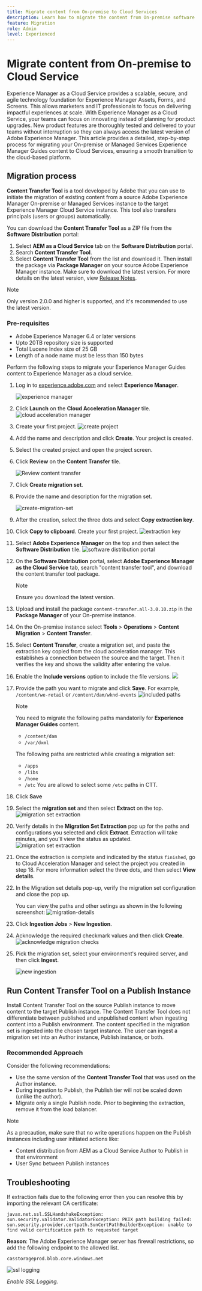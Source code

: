 ```yaml
---
title: Migrate content from On-premise to Cloud Services 
description: Learn how to migrate the content from On-premise software to Cloud Services 
feature: Migration
role: Admin
level: Experienced
---
```

# Migrate content from On-premise to Cloud Service

Experience Manager as a Cloud Service provides a scalable, secure, and agile technology foundation for Experience Manager Assets, Forms, and Screens. This allows marketers and IT professionals to focus on delivering impactful experiences at scale.
With Experience Manager as a Cloud Service, your teams can focus on innovating instead of planning for product upgrades. New product features are thoroughly tested and delivered to your teams without interruption so they can always access the latest version of Adobe Experience Manager.
This article provides a detailed, step-by-step process for migrating your On-premise or Managed Services Experience Manager Guides content to Cloud Services, ensuring a smooth transition to the cloud-based platform.

## Migration process

**Content Transfer Tool** is a tool developed by Adobe that you can use to initiate the migration of existing content from a source Adobe Experience Manager On-premise or Managed Services instance to the target Experience Manager Cloud Service instance.
This tool also transfers principals (users or groups) automatically. 

You can download the **Content Transfer Tool** as a ZIP file from the **Software Distribution** portal:

1. Select **AEM as a Cloud Service** tab on the **Software Distribution** portal.
1. Search **Content Transfer Tool**.
1. Select **Content Transfer Tool** from the list and download it. 
Then install the package via **Package Manager** on your source Adobe Experience Manager instance. Make sure to download the latest version. 
For more details on the latest version, view  [Release Notes](https://experienceleague.adobe.com/docs/experience-manager-cloud-service/content/release-notes/release-notes/release-notes-current.html?lang=en). 

>[!NOTE]
> 
> Only version 2.0.0 and higher is supported, and it's recommended to use the latest version.

### Pre-requisites

* Adobe Experience Manager 6.4 or later versions
* Upto 20TB repository size is supported
* Total Lucene Index size of 25 GB
* Length of a node name must be less than 150 bytes 


Perform the following steps to migrate your Experience Manager Guides content to Experience Manager as a cloud service.

1. Log in to [experience.adobe.com](https://experience.adobe.com/) and select **Experience Manager**.

    ![experience manager](./assets/migration-experience-manager.png) 


1. Click **Launch** on the **Cloud Acceleration Manager** tile.
 ![cloud acceleration manager](./assets/migration-experience-manager-cloud.png)

1. Create your first project.
  ![create project](./assets/migration-cloud-create-project.png)

1. Add the name and description and click **Create**. Your project is created.  
1. Select the created project and open the project screen.
1. Click **Review** on the **Content Transfer** tile.
 
    ![Review content transfer](./assets/migration-content-transfer-review.png)

1. Click **Create migration set**.

1. Provide the name and description for the migration set.
 
  
     ![create-migration-set](./assets/migration-cloud-create-migration-set.png)


1. After the creation, select the three dots and select **Copy extraction key**.
 

1. Click **Copy to clipboard**.
  Create your first project.
  ![extraction key](./assets/migration-copy-to-clipboard.png)

1. Select **Adobe Experience Manager**  on the top and then select the **Software Distribution** tile. 
 ![software distribution portal](./assets/migration-software-portal.png)


1. On the **Software Distribution** portal, select **Adobe Experience Manager as the Cloud Service** tab, search "content transfer tool",  and download the content transfer tool package.

    >[!NOTE]
    >
    >  Ensure you download the latest version.

1. Upload and install the package `content-transfer.all-3.0.10.zip` in the **Package Manager** of your On-premise instance.


1. On the On-premise instance select **Tools** > **Operations** > **Content Migration** > **Content Transfer**.
 

1. Select **Content Transfer**, create a migration set, and paste the extraction key copied from the cloud acceleration manager. This establishes a connection between the source and the target. Then it verifies the key and shows the validity after entering the value.

1. Enable the **Include versions** option to include the file versions. 
 ![](./assets/migration-create-migration-set.png)

1. Provide the path you want to migrate and click **Save**. 
For example,  `/content/we-retail`
or
`/content/dam/wknd-events`
![included  paths](./assets/migration-included-paths.png)

 

    >[!NOTE]
    >
    > You need to migrate the following paths mandatorily for **Experience Manager Guides** content.

    * `/content/dam`
    * `/var/dxml`

    The following paths are restricted while creating a migration set:
    * `/apps`
    * `/libs`
    * `/home`
    * `/etc` You are allowd to select some `/etc` paths in CTT.

1. Click **Save** 
1. Select the **migration set** and then select **Extract** on the top.
 ![migration set extraction ](./assets/migration-extract.png)

1. Verify details in the **Migration Set Extraction** pop up for the paths and configurations you selected and click **Extract**. 
Extraction will take minutes, and you'll view the status as updated.
    ![migration set extraction](./assets/migration-set-extraction.png)
 
1. Once the extraction is complete and indicated by the status `finished`, go to Cloud Acceleration Manager  and select the project you created in step 18. 
For more information select the three dots, and then select **View details**. 


1. In the Migration set details pop-up, verify the migration set configuration and close the pop up.
 
    You can view the paths and other setings as shown in the following screenshot:
 ![migration-details](./assets/migration-details.png)


1. Click **Ingestion Jobs** > **New Ingestion**. 
1. Acknowledge the required checkmark values and then click **Create**.
 ![acknowledge migration checks](./assets/migration-new-ingestion-acknowledge.png)

1. Pick the migration set, select your environment's required server, and then click **Ingest**.

    ![new ingestion](./assets/migration-new-ingestion.png)



## Run Content Transfer Tool on a Publish Instance

Install Content Transfer Tool on the source Publish instance to move content to the target Publish instance. 
The Content Transfer Tool does not differentiate between published and unpublished content when ingesting content into a Publish environment. The content specified in the migration set is ingested into the chosen target instance. The user can ingest a migration set into an Author instance, Publish instance, or both. 

### Recommended Approach 

Consider the following recommendations: 

* Use the same version of the **Content Transfer Tool** that was used on the Author instance. 
* During ingestion to Publish, the Publish tier will not be scaled down (unlike the author). 
* Migrate only a single Publish node. Prior to beginning the extraction, remove it from the load balancer. 

>[!NOTE]
>
> As a precaution, make sure that no write operations happen on the Publish instances including user initiated actions like:
> * Content distribution from AEM as a Cloud Service Author to Publish in that environment 
> * User Sync between Publish instances

    
## Troubleshooting

If extraction fails due to the following error then you can resolve this by importing the relevant CA certificate: 

`javax.net.ssl.SSLHandshakeException: sun.security.validator.ValidatorException: PKIX path building failed: sun.security.provider.certpath.SunCertPathBuilderException: unable to find valid certification path to requested target` 

**Reason**: The Adobe Experience Manager server has firewall restrictions, so add the following endpoint to the allowed list.

`casstorageprod.blob.core.windows.net`


![ssl logging](./assets/migration-ssl-logging.png)


*Enable SSL Logging.*
 




